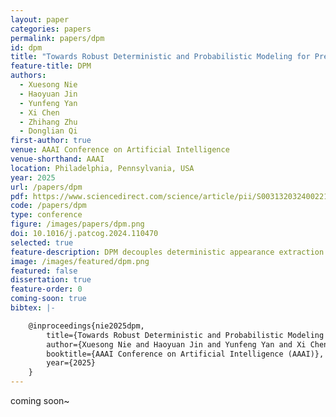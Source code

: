 ```yaml
---
layout: paper
categories: papers
permalink: papers/dpm
id: dpm
title: "Towards Robust Deterministic and Probabilistic Modeling for Predictive Learning"
feature-title: DPM
authors: 
  - Xuesong Nie
  - Haoyuan Jin
  - Yunfeng Yan
  - Xi Chen
  - Zhihang Zhu
  - Donglian Qi
first-author: true
venue: AAAI Conference on Artificial Intelligence
venue-shorthand: AAAI
location: Philadelphia, Pennsylvania, USA
year: 2025
url: /papers/dpm
pdf: https://www.sciencedirect.com/science/article/pii/S0031320324002218#/
code: /papers/dpm
type: conference
figure: /images/papers/dpm.png
doi: 10.1016/j.patcog.2024.110470
selected: true
feature-description: DPM decouples deterministic appearance extraction and probabilistic motion estimation for predictive learning
image: /images/featured/dpm.png
featured: false
dissertation: true
feature-order: 0
coming-soon: true
bibtex: |-

    @inproceedings{nie2025dpm,
        title={Towards Robust Deterministic and Probabilistic Modeling for Predictive Learning},
        author={Xuesong Nie and Haoyuan Jin and Yunfeng Yan and Xi Chen and Zhihang Zhu and Donglian Qi},
        booktitle={AAAI Conference on Artificial Intelligence (AAAI)},
        year={2025}
    }
---
```


coming soon~